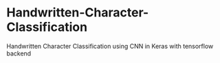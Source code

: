 # Handwritten-Character-Classification
Handwritten Character Classification using CNN in Keras with tensorflow backend
